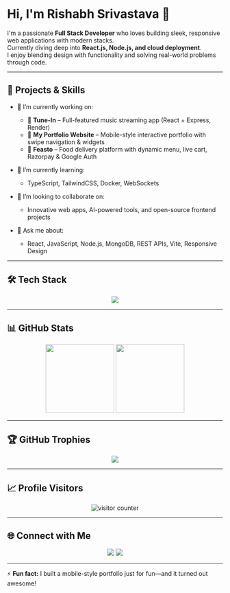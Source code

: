 # Hi, I'm Rishabh Srivastava 👋  

I'm a passionate **Full Stack Developer** who loves building sleek, responsive web applications with modern stacks.  
Currently diving deep into **React.js, Node.js, and cloud deployment**.  
I enjoy blending design with functionality and solving real-world problems through code.  

---

## 🚀 Projects & Skills  

- 🔭 I’m currently working on:  
  - 🎵 **Tune-In** – Full-featured music streaming app (React + Express, Render)  
  - 📱 **My Portfolio Website** – Mobile-style interactive portfolio with swipe navigation & widgets  
  - 🍔 **Feasto** – Food delivery platform with dynamic menu, live cart, Razorpay & Google Auth  

- 🌱 I’m currently learning:  
  - TypeScript, TailwindCSS, Docker, WebSockets  

- 👯 I’m looking to collaborate on:  
  - Innovative web apps, AI-powered tools, and open-source frontend projects  

- 💬 Ask me about:  
  - React, JavaScript, Node.js, MongoDB, REST APIs, Vite, Responsive Design  

---

## 🛠️ Tech Stack  

<p align="center">
  <img src="https://skillicons.dev/icons?i=html,css,js,ts,react,nextjs,nodejs,express,mongodb,mysql,java,python,git,github,vite,tailwind,docker,figma&perline=9" />
</p>

---

## 📊 GitHub Stats  

<p align="center">
  <img src="https://github-readme-stats.vercel.app/api?username=risshhubh&show_icons=true&theme=radical&hide_border=true" height="160"/>
  <img src="https://github-readme-streak-stats.herokuapp.com/?user=risshhubh&theme=radical&hide_border=true&background=0D1117&ring=DD2727&fire=DD2727&currStreakLabel=DD2727" height="160"/>
</p>

---

## 🏆 GitHub Trophies  

<p align="center">
  <img src="https://github-profile-trophy.vercel.app/?username=risshhubh&theme=radical&no-frame=true&row=1&column=6" />
</p>

---

## 📈 Profile Visitors  

<p align="center">
  <img src="https://komarev.com/ghpvc/?username=risshhubh&label=Profile%20Views&color=blueviolet&style=flat-square" alt="visitor counter"/>
</p>

---

## 🌐 Connect with Me  

<p align="center">
  <a href="mailto:rishabhsrivastava921@gmail.com"><img src="https://img.shields.io/badge/Email-D14836?style=for-the-badge&logo=gmail&logoColor=white"/></a>
  <a href="https://www.linkedin.com/in/rishabh-srivastava-5a509232a/"><img src="https://img.shields.io/badge/LinkedIn-%230A66C2.svg?style=for-the-badge&logo=linkedin&logoColor=white"/></a>
</p>

---

⚡ **Fun fact:** I built a mobile-style portfolio just for fun—and it turned out awesome!  

